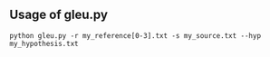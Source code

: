 ## Usage of gleu.py

    python gleu.py -r my_reference[0-3].txt -s my_source.txt --hyp my_hypothesis.txt
        
        



